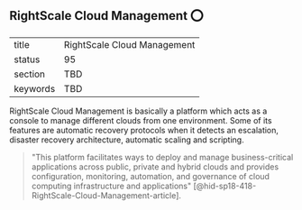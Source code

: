 ## RightScale Cloud Management :o:


|          |                             |
| -------- | --------------------------- |
| title    | RightScale Cloud Management |
| status   | 95                          |
| section  | TBD                         |
| keywords | TBD                         |




RightScale Cloud Management is basically a platform which acts as a
console to manage different clouds from one environment. Some of its
features are automatic recovery protocols when it detects an escalation,
disaster recovery architecture, automatic scaling and scripting.

> "This platform facilitates ways to deploy and manage
> business-critical applications across public, private and hybrid
> clouds and provides configuration, monitoring, automation, and
> governance of cloud computing infrastructure and applications"
>  [@hid-sp18-418-RightScale-Cloud-Management-article].


